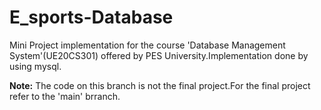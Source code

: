 # E_sports-Database
Mini Project implementation for the course 'Database Management System'(UE20CS301) offered by PES University.Implementation done by using mysql.

**Note:**
The code on this branch is not the final project.For the final project refer to the 'main' brranch.
